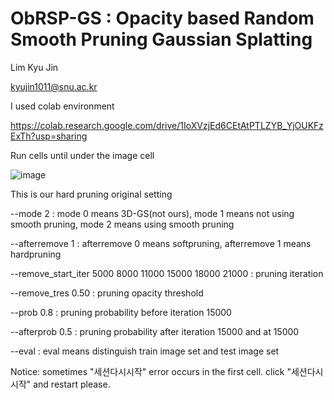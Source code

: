 # ObRSP-GS : Opacity based Random Smooth Pruning Gaussian Splatting

Lim Kyu Jin

kyujin1011@snu.ac.kr


I used colab environment

https://colab.research.google.com/drive/1IoXVzjEd6CEtAtPTLZYB_YjOUKFzExTh?usp=sharing

Run cells until under the image cell

![image](https://github.com/user-attachments/assets/bd89af37-3d06-4787-90fd-80d5ec762c89)

This is our hard pruning original setting

--mode 2 : mode 0 means 3D-GS(not ours), mode 1 means not using smooth pruning, mode 2 means using smooth pruning

--afterremove 1 : afterremove 0 means softpruning, afterremove 1 means hardpruning

--remove_start_iter 5000 8000 11000 15000 18000 21000 : pruning iteration

--remove_tres 0.50 : pruning opacity threshold

--prob 0.8 : pruning probability before iteration 15000

--afterprob 0.5 : pruning probability after iteration 15000 and at 15000 

--eval : eval means distinguish train image set and test image set


Notice: sometimes "세션다시시작" error occurs in the first cell. click "세션다시시작" and restart please. 
